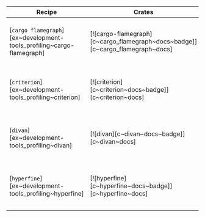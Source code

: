 | Recipe | Crates | Categories |
|--------|--------|------------|
| [`cargo flamegraph`][ex~development-tools_profiling~cargo-flamegraph] | [![cargo-flamegraph][c~cargo_flamegraph~docs~badge]][c~cargo_flamegraph~docs] | [![cat~development-tools::profiling][cat~development-tools::profiling~badge]][cat~development-tools::profiling] |
| [`criterion`][ex~development-tools_profiling~criterion] | [![criterion][c~criterion~docs~badge]][c~criterion~docs] | [![cat~development-tools::profiling][cat~development-tools::profiling~badge]][cat~development-tools::profiling] |
| [`divan`][ex~development-tools_profiling~divan] | [![divan][c~divan~docs~badge]][c~divan~docs] | [![cat~development-tools::profiling][cat~development-tools::profiling~badge]][cat~development-tools::profiling] |
| [`hyperfine`][ex~development-tools_profiling~hyperfine] | [![hyperfine][c~hyperfine~docs~badge]][c~hyperfine~docs] | [![cat~development-tools::profiling][cat~development-tools::profiling~badge]][cat~development-tools::profiling] |
